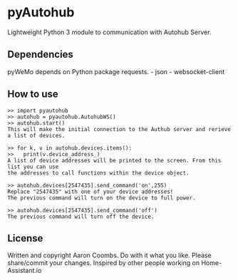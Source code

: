 pyAutohub
======
Lightweight Python 3 module to communication with Autohub Server.

Dependencies
------------
pyWeMo depends on Python package requests.
    - json
    - websocket-client
    
How to use
----------

    >> import pyautohub
    >> autohub = pyautohub.AutohubWS()
    >> autohub.start()
    This will make the initial connection to the Authub server and rerieve a list of devices.
    
    >> for k, v in autohub.devices.items():
    >>   print(v.device_address_)
    A list of device addresses will be printed to the screen. From this list you can use
    the addresses to call functions within the device object.
    
    >> autohub.devices[2547435].send_command('on',255)
    Replace "2547435" with one of your device addresses!
    The previous command will turn on the device to full power.
    
    >> autohub.devices[2547435].send_command('off')
    The previous command will turn off the device.
    
License
-------
  Written and copyright Aaron Coombs. Do with it what you like. Please share/commit your changes.
  Inspired by other people working on Home-Assistant.io
  
